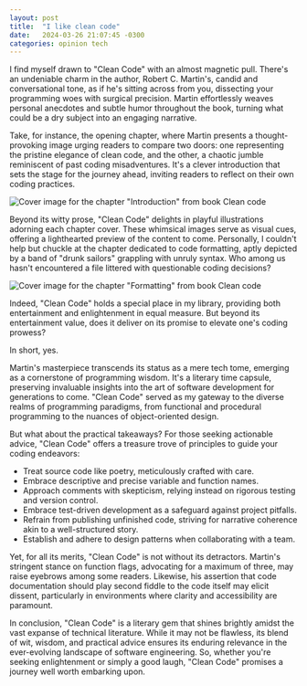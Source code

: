 ```yaml
---
layout: post
title:  "I like clean code"
date:   2024-03-26 21:07:45 -0300
categories: opinion tech
---
```


I find myself drawn to "Clean Code" with an almost magnetic pull. There's an undeniable charm in the author, Robert C. Martin's, candid and conversational tone, as if he's sitting across from you, dissecting your programming woes with surgical precision. Martin effortlessly weaves personal anecdotes and subtle humor throughout the book, turning what could be a dry subject into an engaging narrative.

Take, for instance, the opening chapter, where Martin presents a thought-provoking image urging readers to compare two doors: one representing the pristine elegance of clean code, and the other, a chaotic jumble reminiscent of past coding misadventures. It's a clever introduction that sets the stage for the journey ahead, inviting readers to reflect on their own coding practices.

![Cover image for the chapter "Introduction" from book Clean code](/dvrbs/assets/images/posts/code_review.png)

Beyond its witty prose, "Clean Code" delights in playful illustrations adorning each chapter cover. These whimsical images serve as visual cues, offering a lighthearted preview of the content to come. Personally, I couldn't help but chuckle at the chapter dedicated to code formatting, aptly depicted by a band of "drunk sailors" grappling with unruly syntax. Who among us hasn't encountered a file littered with questionable coding decisions?

![Cover image for the chapter "Formatting" from book Clean code](/dvrbs/assets/images/posts/formatting.png)

Indeed, "Clean Code" holds a special place in my library, providing both entertainment and enlightenment in equal measure. But beyond its entertainment value, does it deliver on its promise to elevate one's coding prowess?

In short, yes.

Martin's masterpiece transcends its status as a mere tech tome, emerging as a cornerstone of programming wisdom. It's a literary time capsule, preserving invaluable insights into the art of software development for generations to come. "Clean Code" served as my gateway to the diverse realms of programming paradigms, from functional and procedural programming to the nuances of object-oriented design.

But what about the practical takeaways? For those seeking actionable advice, "Clean Code" offers a treasure trove of principles to guide your coding endeavors:

* Treat source code like poetry, meticulously crafted with care.
* Embrace descriptive and precise variable and function names.
* Approach comments with skepticism, relying instead on rigorous testing and version control.
* Embrace test-driven development as a safeguard against project pitfalls.
* Refrain from publishing unfinished code, striving for narrative coherence akin to a well-structured story.
* Establish and adhere to design patterns when collaborating with a team.

Yet, for all its merits, "Clean Code" is not without its detractors. Martin's stringent stance on function flags, advocating for a maximum of three, may raise eyebrows among some readers. Likewise, his assertion that code documentation should play second fiddle to the code itself may elicit dissent, particularly in environments where clarity and accessibility are paramount.

In conclusion, "Clean Code" is a literary gem that shines brightly amidst the vast expanse of technical literature. While it may not be flawless, its blend of wit, wisdom, and practical advice ensures its enduring relevance in the ever-evolving landscape of software engineering. So, whether you're seeking enlightenment or simply a good laugh, "Clean Code" promises a journey well worth embarking upon.
